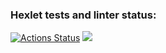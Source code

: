### Hexlet tests and linter status:
[![Actions Status](https://github.com/a-shein/fullstack-javascript-project-44/workflows/hexlet-check/badge.svg)](https://github.com/a-shein/fullstack-javascript-project-44/actions)
<a href="https://codeclimate.com/github/a-shein/fullstack-javascript-project-44/maintainability"><img src="https://api.codeclimate.com/v1/badges/0075c5cd564e1c363f66/maintainability" /></a>